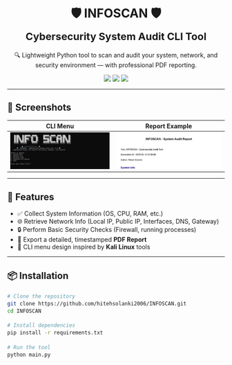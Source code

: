 <h1 align="center">
  🛡️ INFOSCAN 🛡️<br>
  <sub>Cybersecurity System Audit CLI Tool</sub>
</h1>

<p align="center">
  🔍 Lightweight Python tool to scan and audit your system, network, and security environment — with professional PDF reporting.
</p>

<p align="center">
  <img src="https://img.shields.io/badge/Python-3.10+-blue?logo=python">
  <img src="https://img.shields.io/badge/License-MIT-green">
  <img src="https://img.shields.io/badge/Platform-Windows%20%7C%20Linux-informational">
</p>

---

## 📸 Screenshots

| CLI Menu | Report Example |
|----------|----------------|
| ![CLI Screenshot](screenshots/cli_menu.png) | ![PDF Screenshot](screenshots/pdf_report.png) |


---

## 🚀 Features

- ✅ Collect System Information (OS, CPU, RAM, etc.)
- 🌐 Retrieve Network Info (Local IP, Public IP, Interfaces, DNS, Gateway)
- 🔒 Perform Basic Security Checks (Firewall, running processes)
- 📝 Export a detailed, timestamped **PDF Report**
- 🧠 CLI menu design inspired by **Kali Linux** tools

---

## 📦 Installation

```bash
# Clone the repository
git clone https://github.com/hitehsolanki2006/INFOSCAN.git
cd INFOSCAN

# Install dependencies
pip install -r requirements.txt

# Run the tool
python main.py


